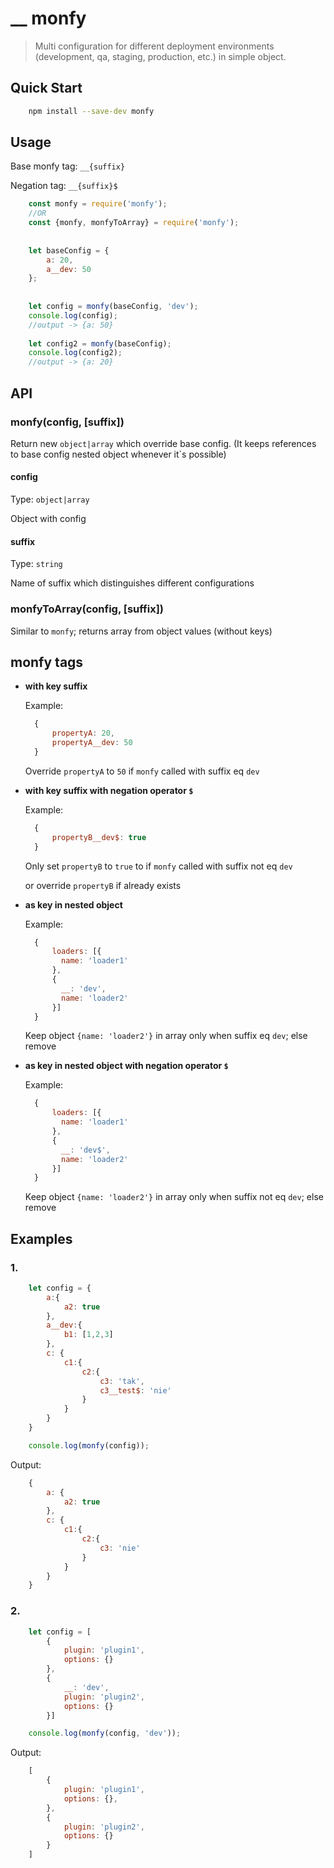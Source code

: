 # __ monfy

> Multi configuration for different deployment environments 
(development, qa, staging, production, etc.) in simple object.


## Quick Start

```bash
    npm install --save-dev monfy
```


## Usage

Base monfy tag: `__{suffix}`

Negation tag: `__{suffix}$`

```javascript
    const monfy = require('monfy');
    //OR
    const {monfy, monfyToArray} = require('monfy');
    
    
    let baseConfig = {
        a: 20,
        a__dev: 50
    };
    
    
    let config = monfy(baseConfig, 'dev');
    console.log(config);
    //output -> {a: 50}
    
    let config2 = monfy(baseConfig);
    console.log(config2);
    //output -> {a: 20}
```


## API

### monfy(config, [suffix])

Return new `object|array` which override base config.
(It keeps references to base config nested object whenever it`s possible)

#### config

Type: `object|array`

Object with config

#### suffix

Type: `string`

Name of suffix which distinguishes different configurations


### monfyToArray(config, [suffix])

Similar to `monfy`; returns array from object values (without keys)



## monfy tags

- **with key suffix**

    Example:
    ```javascript
      {
          propertyA: 20,
          propertyA__dev: 50
      }
    ```
    Override `propertyA` to `50` if `monfy` called with suffix eq `dev`
        
        
- **with key suffix with negation operator `$`**

    Example:
    ```javascript
      {
          propertyB__dev$: true
      }
    ```   
    Only set `propertyB` to `true` to  if `monfy` called with suffix not eq `dev`
    
    or override `propertyB` if already exists
    
- **as key in nested object** 

    Example:
    ```javascript
      {
          loaders: [{
            name: 'loader1'
          },
          {  
            __: 'dev',
            name: 'loader2'
          }]
      }
    ``` 
    
    Keep object `{name: 'loader2'}` in array only when suffix eq `dev`;
    else remove
    
- **as key in nested object with negation operator `$`**

    Example:
    ```javascript
      {
          loaders: [{
            name: 'loader1'
          },
          {  
            __: 'dev$',
            name: 'loader2'
          }]
      }
    ``` 
    Keep object `{name: 'loader2'}` in array only when suffix not eq `dev`;
    else remove
    
    
## Examples 

### 1.
   
```javascript
    let config = {
        a:{
            a2: true
        },
        a__dev:{
            b1: [1,2,3]
        },
        c: {
            c1:{
                c2:{
                    c3: 'tak',
                    c3__test$: 'nie'
                }
            }
        }
    }
```

```javascript
    console.log(monfy(config));
```

Output:

```javascript
    {
        a: {
            a2: true
        },
        c: {
            c1:{
                c2:{
                    c3: 'nie'
                }
            }
        }
    }
```


### 2.
   
```javascript
    let config = [
        {
            plugin: 'plugin1',
            options: {}
        },
        {
            __: 'dev',
            plugin: 'plugin2',
            options: {}   
        }]
```

```javascript
    console.log(monfy(config, 'dev'));
```

Output:

```javascript
    [
        {
            plugin: 'plugin1',
            options: {},
        },
        {
            plugin: 'plugin2',
            options: {}
        }
    ]
```